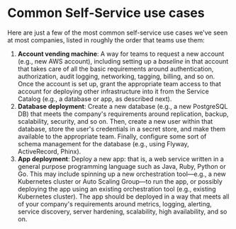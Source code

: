 # Common Self-Service use cases

Here are just a few of the most common self-service use cases we've seen at most companies, listed in roughly the order that teams use them:

1. **Account vending machine**: A way for teams to request a new account (e.g., new AWS account), including setting up a *baseline* in that account that takes care of all the basic requirements around authentication, authorization, audit logging, networking, tagging, billing, and so on. Once the account is set up, grant the appropriate team access to that account for deploying other infrastructure into it from the Service Catalog (e.g., a database or app, as described next).
2. **Database deployment**: Create a new database (e.g., a new PostgreSQL DB) that meets the company's requirements around replication, backup, scalability, security, and so on. Then, create a new user within that database, store the user's credentials in a secret store, and make them available to the appropriate team. Finally, configure some sort of schema management for the database (e.g., using Flyway, ActiveRecord, Phinx).
3. **App deployment**: Deploy a new app: that is, a web service written in a general purpose programming language such as Java, Ruby, Python or Go. This may include spinning up a new orchestration tool—e.g., a new Kubernetes cluster or Auto Scaling Group—to run the app, or possibly deploying the app using an existing orchestration tool (e.g., existing Kubernetes cluster). The app should be deployed in a way that meets all of your company's requirements around metrics, logging, alerting, service discovery, server hardening, scalability, high availability, and so on.
